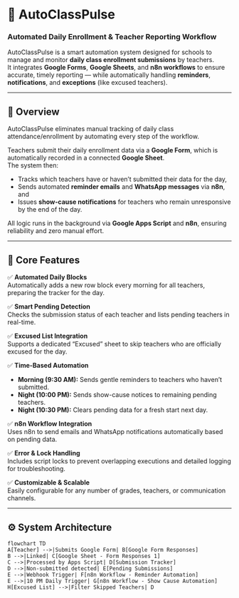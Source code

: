 # 🏫 AutoClassPulse  
### Automated Daily Enrollment & Teacher Reporting Workflow

AutoClassPulse is a smart automation system designed for schools to manage and monitor **daily class enrollment submissions** by teachers.  
It integrates **Google Forms**, **Google Sheets**, and **n8n workflows** to ensure accurate, timely reporting — while automatically handling **reminders**, **notifications**, and **exceptions** (like excused teachers).

---

## 🚀 Overview

AutoClassPulse eliminates manual tracking of daily class attendance/enrollment by automating every step of the workflow.

Teachers submit their daily enrollment data via a **Google Form**, which is automatically recorded in a connected **Google Sheet**.  
The system then:
- Tracks which teachers have or haven’t submitted their data for the day,
- Sends automated **reminder emails** and **WhatsApp messages** via **n8n**, and
- Issues **show-cause notifications** for teachers who remain unresponsive by the end of the day.

All logic runs in the background via **Google Apps Script** and **n8n**, ensuring reliability and zero manual effort.

---

## 🧩 Core Features

✅ **Automated Daily Blocks**  
Automatically adds a new row block every morning for all teachers, preparing the tracker for the day.

✅ **Smart Pending Detection**  
Checks the submission status of each teacher and lists pending teachers in real-time.

✅ **Excused List Integration**  
Supports a dedicated “Excused” sheet to skip teachers who are officially excused for the day.

✅ **Time-Based Automation**  
- **Morning (9:30 AM):** Sends gentle reminders to teachers who haven’t submitted.  
- **Night (10:00 PM):** Sends show-cause notices to remaining pending teachers.  
- **Night (10:30 PM):** Clears pending data for a fresh start next day.

✅ **n8n Workflow Integration**  
Uses n8n to send emails and WhatsApp notifications automatically based on pending data.

✅ **Error & Lock Handling**  
Includes script locks to prevent overlapping executions and detailed logging for troubleshooting.

✅ **Customizable & Scalable**  
Easily configurable for any number of grades, teachers, or communication channels.

---

## ⚙️ System Architecture

```mermaid
flowchart TD
A[Teacher] -->|Submits Google Form| B[Google Form Responses]
B -->|Linked| C[Google Sheet - Form Responses 1]
C -->|Processed by Apps Script| D[Submission Tracker]
D -->|Non-submitted detected| E[Pending Submissions]
E -->|Webhook Trigger| F[n8n Workflow - Reminder Automation]
E -->|10 PM Daily Trigger| G[n8n Workflow - Show Cause Automation]
H[Excused List] -->|Filter Skipped Teachers| D

